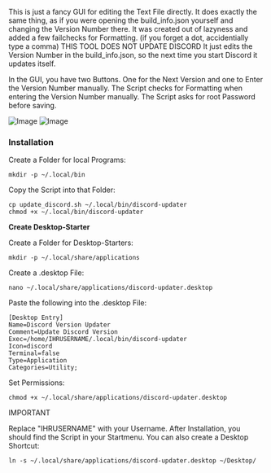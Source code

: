 This is just a fancy GUI for editing the Text File directly.
It does exactly the same thing, as if you were opening the build_info.json yourself and changing the Version Number there.
It was created out of lazyness and added a few failchecks for Formatting. (if you forget a dot, accidentially type a comma)
THIS TOOL DOES NOT UPDATE DISCORD
It just edits the Version Number in the build_info.json, so the next time you start Discord it updates itself.

In the GUI, you have two Buttons.
One for the Next Version and one to Enter the Version Number manually.
The Script checks for Formatting when entering the Version Number manually.
The Script asks for root Password before saving.

![Image](https://github.com/user-attachments/assets/26ae343f-c77c-4de6-8cf7-97db4eaa81fe)
![Image](https://github.com/user-attachments/assets/7b9a9a35-d61e-4b2f-8e40-daadadaf3a04)

### Installation

Create a Folder for local Programs:

    mkdir -p ~/.local/bin

Copy the Script into that Folder:

    cp update_discord.sh ~/.local/bin/discord-updater
    chmod +x ~/.local/bin/discord-updater

**Create Desktop-Starter**

Create a Folder for Desktop-Starters:

    mkdir -p ~/.local/share/applications

Create a .desktop File:

    nano ~/.local/share/applications/discord-updater.desktop

Paste the following into the .desktop File:

    [Desktop Entry]
    Name=Discord Version Updater
    Comment=Update Discord Version
    Exec=/home/IHRUSERNAME/.local/bin/discord-updater
    Icon=discord
    Terminal=false
    Type=Application
    Categories=Utility;

Set Permissions:

    chmod +x ~/.local/share/applications/discord-updater.desktop

IMPORTANT

Replace "IHRUSERNAME" with your Username.
After Installation, you should find the Script in your Startmenu.
You can also create a Desktop Shortcut:

    ln -s ~/.local/share/applications/discord-updater.desktop ~/Desktop/

